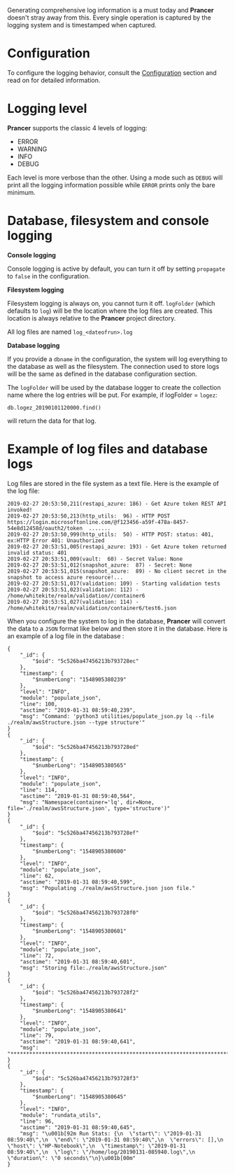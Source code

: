 Generating comprehensive log information is a must today and **Prancer** doesn't stray away from this. Every single operation is captured by the logging system and is timestamped when captured.

# Configuration

To configure the logging behavior, consult the [Configuration](config.md) section and read on for detailed information.

# Logging level

**Prancer** supports the classic 4 levels of logging:

* ERROR
* WARNING
* INFO
* DEBUG

Each level is more verbose than the other. Using a mode such as `DEBUG` will print all the logging information possible while `ERROR` prints only the bare minimum.

# Database, filesystem and console logging

**Console logging**

Console logging is active by default, you can turn it off by setting `propagate` to `false` in the configuration.

**Filesystem logging**

Filesystem logging is always on, you cannot turn it off. `logFolder` (which defaults to `log`) will be the location where the log files are created. This location is always relative to the **Prancer** project directory.

All log files are named `log_<dateofrun>.log`

**Database logging**

If you provide a `dbname` in the configuration, the system will log everything to the database as well as the filesystem. The connection used to store logs will be the same as defined in the database configuration section.

The `logFolder` will be used by the database logger to create the collection name where the log entries will be put. For example, if logFolder = `logez`:

    db.logez_20190101120000.find()
    
will return the data for that log.

# Example of log files and database logs

Log files are stored in the file system as a text file. Here is the example of the log file:

    2019-02-27 20:53:50,211(restapi_azure: 186) - Get Azure token REST API invoked!
    2019-02-27 20:53:50,213(http_utils:  96) - HTTP POST https://login.microsoftonline.com/@f123456-a59f-478a-8457-54e8d12458d/oauth2/token  .......
    2019-02-27 20:53:50,999(http_utils:  50) - HTTP POST: status: 401, ex:HTTP Error 401: Unauthorized 
    2019-02-27 20:53:51,005(restapi_azure: 193) - Get Azure token returned invalid status: 401
    2019-02-27 20:53:51,009(vault:  60) - Secret Value: None
    2019-02-27 20:53:51,012(snapshot_azure:  87) - Secret: None
    2019-02-27 20:53:51,015(snapshot_azure:  89) - No client secret in the snapshot to access azure resource!...
    2019-02-27 20:53:51,017(validation: 109) - Starting validation tests
    2019-02-27 20:53:51,023(validation: 112) - /home/whitekite/realm/validation//container6
    2019-02-27 20:53:51,027(validation: 114) - /home/whitekite/realm/validation/container6/test6.json

When you configure the system to log in the database, **Prancer** will convert the data to a `JSON` format like below and then store it in the database. Here is an example of a log file in the database :

    {
        "_id": {
            "$oid": "5c526ba47456213b793728ec"
        },
        "timestamp": {
            "$numberLong": "1548905380239"
        },
        "level": "INFO",
        "module": "populate_json",
        "line": 100,
        "asctime": "2019-01-31 08:59:40,239",
        "msg": "Command: 'python3 utilities/populate_json.py lq --file ./realm/awsStructure.json --type structure'"
    }
    {
        "_id": {
            "$oid": "5c526ba47456213b793728ed"
        },
        "timestamp": {
            "$numberLong": "1548905380565"
        },
        "level": "INFO",
        "module": "populate_json",
        "line": 114,
        "asctime": "2019-01-31 08:59:40,564",
        "msg": "Namespace(container='lq', dir=None, file='./realm/awsStructure.json', type='structure')"
    }
    {
        "_id": {
            "$oid": "5c526ba47456213b793728ef"
        },
        "timestamp": {
            "$numberLong": "1548905380600"
        },
        "level": "INFO",
        "module": "populate_json",
        "line": 62,
        "asctime": "2019-01-31 08:59:40,599",
        "msg": "Populating ./realm/awsStructure.json json file."
    }
    {
        "_id": {
            "$oid": "5c526ba47456213b793728f0"
        },
        "timestamp": {
            "$numberLong": "1548905380601"
        },
        "level": "INFO",
        "module": "populate_json",
        "line": 72,
        "asctime": "2019-01-31 08:59:40,601",
        "msg": "Storing file:./realm/awsStructure.json"
    }
    {
        "_id": {
            "$oid": "5c526ba47456213b793728f2"
        },
        "timestamp": {
            "$numberLong": "1548905380641"
        },
        "level": "INFO",
        "module": "populate_json",
        "line": 79,
        "asctime": "2019-01-31 08:59:40,641",
        "msg": "********************************************************************************"
    }
    {
        "_id": {
            "$oid": "5c526ba47456213b793728f3"
        },
        "timestamp": {
            "$numberLong": "1548905380645"
        },
        "level": "INFO",
        "module": "rundata_utils",
        "line": 96,
        "asctime": "2019-01-31 08:59:40,645",
        "msg": "\u001b[92m Run Stats: {\n  \"start\": \"2019-01-31 08:59:40\",\n  \"end\": \"2019-01-31 08:59:40\",\n  \"errors\": [],\n  \"host\": \"HP-Notebook\",\n  \"timestamp\": \"2019-01-31 08:59:40\",\n  \"log\": \"/home/log/20190131-085940.log\",\n  \"duration\": \"0 seconds\"\n}\u001b[00m"
    }